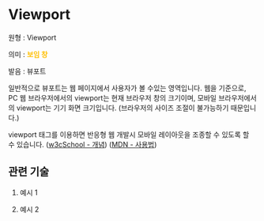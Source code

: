 # Viewport

원형 : Viewport

의미  : <span style="color:#FFBF00; font-weight:bold;">보임 창</span>

발음 : 뷰포트

일반적으로 뷰포트는 웹 페이지에서 사용자가 볼 수있는 영역입니다.
웹을 기준으로, PC 웹 브라우저에서의 viewport는 현재 브라우저 창의 크기이며, 모바일 브라우저에서의 viewport는 기기 화면 크기입니다. (브라우저의 사이즈 조절이 불가능하기 때문입니다.) 

viewport 태그를 이용하면 반응형 웹 개발시 모바일 레이아웃을 조종할 수 있도록 할 수 있습니다.
([w3cSchool - 개념](https://www.w3schools.com/css/css_rwd_viewport.asp))
([MDN - 사용법](https://developer.mozilla.org/ko/docs/Mozilla/Mobile/Viewport_meta_tag))
## 관련 기술
1. 예시 1

2. 예시 2


